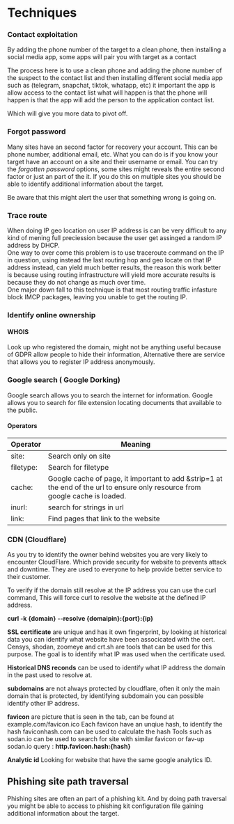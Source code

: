 # Techniques

### Contact exploitation

By adding the phone number of the target to a clean phone, then installing a social media app, some apps will pair you with target as a contact

The process here is to use a clean phone and adding the phone number of the suspect to the contact list and then installing different social media app such as (telegram, snapchat, tiktok, whatapp, etc) it important the app is allow access to the contact list what will happen is that the phone will happen is that the app will add the person to the application contact list.

Which will give you more data to pivot off.

### Forgot password

Many sites have an second factor for recovery your account. This can be phone number, additional email, etc. 
What you can do is if you know your target have an account on a site and their username or email. 
You can try the *forgotten password* options, some sites might reveals the entire second factor or just an part of the it. 
If you do this on multiple sites you should be able to identify additional information about the target. 

Be aware that this might alert the user that something wrong is going on.

### Trace route

When doing IP geo location on user IP address is can be very difficult to any kind of mening full preciession because the user get assinged a random IP address by DHCP.\
One way to over come this problem is to use traceroute command on the IP in question, using instead the last routing hop and geo locate on that IP address instead, can yield much better results, the reason this work better is because using routing infrastructure will yield more accurate results is because they do not change as much over time.\
One major down fall to this technique is that most routing traffic infasture block IMCP packages, leaving you unable to get the routing IP.

### Identify online ownership

#### WHOIS

Look up who registered the domain, might not be anything useful because of GDPR allow people to hide their information, Alternative there are service that allows you to register IP address anonymously.

### Google search ( Google Dorking)

Google search allows you to search the internet for information. Google allows you to search for file extension locating documents that available to the public.

#### Operators

| Operator  | Meaning                                                                                                                        |
| --------- | ------------------------------------------------------------------------------------------------------------------------------ |
| site:     | Search only on site                                                                                                            |
| filetype: | Search for filetype                                                                                                            |
| cache:    | Google cache of page, it important to add \&strip=1 at the end of the url to ensure only resource from google cache is loaded. |
| inurl:    | search for strings in url                                                                                                      |
| link:     | Find pages that link to the website                                                                                            |

### CDN (Cloudflare)

As you try to identify the owner behind websites you are very likely to encounter CloudFlare. Which provide security for website to prevents attack and downtime. They are used to everyone to help provide better service to their customer.

To verify if the domain still resolve at the IP address you can use the curl command,
This will force curl to resolve the website at the defined IP address.

**curl -k {domain} --resolve {domaipin}:{port}:{ip}** 


**SSL certificate** are unique and has it own fingerprint, by looking at historical data you can identify what website have been associcated with the cert.
Censys, shodan, zoomeye and crt.sh  are tools that can be used for this purpose.
The goal is to identify what IP was used when the certificate used.

**Historical DNS reconds** can be used to identify what IP address the domain in the past used to resolve at.

**subdomains** are not always protected by cloudflare, often it only the main domain that is protected, by identifying subdomain you can possible identify other IP address.

**favicon** are picture that is seen in the tab, can be found at example.com/favicon.ico
Each favicon have an unqiue hash, to identify the hash faviconhash.com can be used to calculate the hash
Tools such as sodan.io can be used to search for site with similar favicon or fav-up
sodan.io query :  **http.favicon.hash:{hash}**

**Analytic id** Looking for website that have the same google analytics ID.


## Phishing site path traversal

Phishing sites are often an part of a phishing kit. And by doing path traversal you might be able to access to phishing kit configuration file gaining additional information about the target.